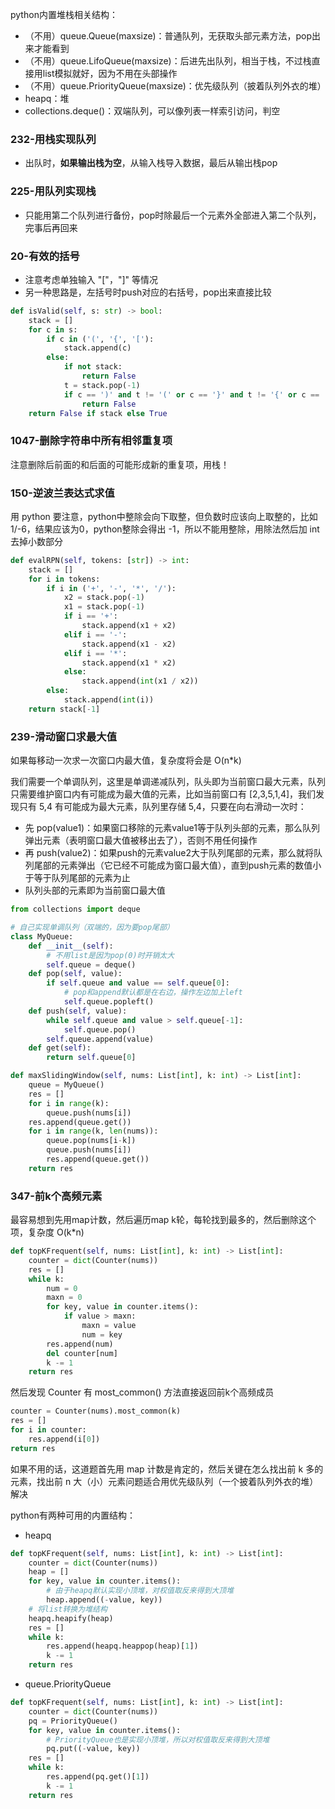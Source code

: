 python内置堆栈相关结构：

- （不用）queue.Queue(maxsize)：普通队列，无获取头部元素方法，pop出来才能看到
- （不用）queue.LifoQueue(maxsize)：后进先出队列，相当于栈，不过栈直接用list模拟就好，因为不用在头部操作
- （不用）queue.PriorityQueue(maxsize)：优先级队列（披着队列外衣的堆）
- heapq：堆
- collections.deque()：双端队列，可以像列表一样索引访问，判空

### 232-用栈实现队列

- 出队时，**如果输出栈为空**，从输入栈导入数据，最后从输出栈pop

### 225-用队列实现栈

- 只能用第二个队列进行备份，pop时除最后一个元素外全部进入第二个队列，完事后再回来

### 20-有效的括号

- 注意考虑单独输入 "["，"]" 等情况
- 另一种思路是，左括号时push对应的右括号，pop出来直接比较

```python
def isValid(self, s: str) -> bool:
    stack = []
    for c in s:
        if c in ('(', '{', '['):
            stack.append(c)
        else:
            if not stack:
                return False
            t = stack.pop(-1)
            if c == ')' and t != '(' or c == '}' and t != '{' or c == ']' and t != '[':
                return False
    return False if stack else True
```

### 1047-删除字符串中所有相邻重复项

注意删除后前面的和后面的可能形成新的重复项，用栈！

### 150-逆波兰表达式求值

用 python 要注意，python中整除会向下取整，但负数时应该向上取整的，比如 1/-6，结果应该为0，python整除会得出 -1，所以不能用整除，用除法然后加 int 去掉小数部分

```python
def evalRPN(self, tokens: [str]) -> int:
    stack = []
    for i in tokens:
        if i in ('+', '-', '*', '/'):
            x2 = stack.pop(-1)
            x1 = stack.pop(-1)
            if i == '+':
                stack.append(x1 + x2)
            elif i == '-':
                stack.append(x1 - x2)
            elif i == '*':
                stack.append(x1 * x2)
            else:
                stack.append(int(x1 / x2))
        else:
            stack.append(int(i))
    return stack[-1]
```

### 239-滑动窗口求最大值

如果每移动一次求一次窗口内最大值，复杂度将会是 O(n*k)

我们需要一个单调队列，这里是单调递减队列，队头即为当前窗口最大元素，队列只需要维护窗口内有可能成为最大值的元素，比如当前窗口有 [2,3,5,1,4]，我们发现只有 5,4 有可能成为最大元素，队列里存储 5,4，只要在向右滑动一次时：

- 先 pop(value1)：如果窗口移除的元素value1等于队列头部的元素，那么队列弹出元素（表明窗口最大值被移出去了），否则不用任何操作
- 再 push(value2)：如果push的元素value2大于队列尾部的元素，那么就将队列尾部的元素弹出（它已经不可能成为窗口最大值），直到push元素的数值小于等于队列尾部的元素为止
- 队列头部的元素即为当前窗口最大值

```python
from collections import deque

# 自己实现单调队列（双端的，因为要pop尾部）
class MyQueue:
    def __init__(self):
        # 不用list是因为pop(0)时开销太大
        self.queue = deque()
    def pop(self, value):
        if self.queue and value == self.queue[0]:
            # pop和append默认都是在右边，操作左边加上left
            self.queue.popleft()
    def push(self, value):
        while self.queue and value > self.queue[-1]:
            self.queue.pop()
        self.queue.append(value)
    def get(self):
        return self.queue[0]

def maxSlidingWindow(self, nums: List[int], k: int) -> List[int]:
    queue = MyQueue()
    res = []
    for i in range(k):
        queue.push(nums[i])
    res.append(queue.get())
    for i in range(k, len(nums)):
        queue.pop(nums[i-k])
        queue.push(nums[i])
        res.append(queue.get())
    return res
```

### 347-前k个高频元素

最容易想到先用map计数，然后遍历map k轮，每轮找到最多的，然后删除这个项，复杂度 O(k*n)

```python
def topKFrequent(self, nums: List[int], k: int) -> List[int]:
    counter = dict(Counter(nums))
    res = []
    while k:
        num = 0
        maxn = 0
        for key, value in counter.items():
            if value > maxn:
                maxn = value
                num = key
        res.append(num)
        del counter[num]
        k -= 1
    return res
```

然后发现 Counter 有 most_common() 方法直接返回前k个高频成员

```python
counter = Counter(nums).most_common(k)
res = []
for i in counter:
    res.append(i[0])
return res
```

如果不用的话，这道题首先用 map 计数是肯定的，然后关键在怎么找出前 k 多的元素，找出前 n 大（小）元素问题适合用优先级队列（一个披着队列外衣的堆）解决

python有两种可用的内置结构：

- heapq

```python
def topKFrequent(self, nums: List[int], k: int) -> List[int]:
    counter = dict(Counter(nums))
    heap = []
    for key, value in counter.items():
        # 由于heapq默认实现小顶堆，对权值取反来得到大顶堆
        heap.append((-value, key))
    # 将list转换为堆结构
    heapq.heapify(heap)
    res = []
    while k:
        res.append(heapq.heappop(heap)[1])
        k -= 1
    return res
```

- queue.PriorityQueue

```python
def topKFrequent(self, nums: List[int], k: int) -> List[int]:
    counter = dict(Counter(nums))
    pq = PriorityQueue()
    for key, value in counter.items():
        # PriorityQueue也是实现小顶堆，所以对权值取反来得到大顶堆
        pq.put((-value, key))
    res = []
    while k:
        res.append(pq.get()[1])
        k -= 1
    return res
```

